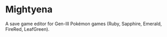 # Mightyena
A save game editor for Gen-III Pokémon games (Ruby, Sapphire, Emerald, FireRed, LeafGreen).
